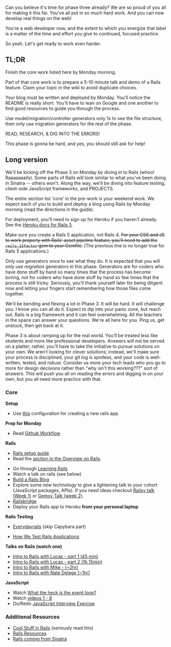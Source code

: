 Can you believe it's time for phase three already? We are so proud of you all
for making it this far. You've all put in so much hard work. And you can now
develop real things on the web!

You're a web developer now, and the extent to which you energize that label is
a matter of the time and effort you give to continued, focused practice.

So yeah. Let's get ready to work even harder.

## TL;DR

Finish the core work listed here by Monday morning.

Part of that core work is to prepare a 5-10 minute talk and demo of a Rails
feature. Claim your topic in the wiki to avoid duplicate choices.

Your blog must be written and deployed by Monday. You'll notice the README is
really short. You'll have to lean on Google and one another to find good
resources to guide you through the process.

Use model/migration/controller generators only 1x to see the file structure,
then only use migration generators for the rest of the phase.

READ, RESEARCH, & DIG INTO THE ERRORS!

This phase is gonna be hard, and yes, you should still ask for help!

## Long version

We'll be kicking off the Phase 3 on Monday by diving in to Rails (whoo!
Raaaaaaails). Some parts of Rails will look similar to what you've been doing
in Sinatra -- others won't. Along the way, we'll be diving into feature
testing, client-side JavaScript frameworks, and PROJECTS.

The entire section list 'core' in the pre-work is your weekend work.  We expect
each of you to build and deploy a blog using Rails by Monday morning (read the
directions in the guide).

For deployment, you'll need to sign up for Heroku if you haven't already. See
the [Heroku docs for Rails 5](https://devcenter.heroku.com/articles/getting-started-with-rails5).


Make sure you create a Rails 5 application, not Rails 4. ~~For your CSS and JS to
work properly with Rails' asset pipeline feature, you'll need to add the
`rails_12factor` gem to your Gemfile.~~ (The previous line is no longer true for Rails 5 applications.)

Only use generators once to see what they do.  It is expected that you will
only use _migration_ generators in this phase. Generators are for coders who
have done stuff by hand so many times that the process has become boring, not
for coders who have done stuff by hand so few times that the process is still
tricky. Seriously, you'll thank yourself later for being diligent now and
letting your fingers start remembering how those files come together.

We'll be bending and flexing a lot in Phase 3. It will be hard. It will
challenge you. I know you can all do it. Expect to dip into your panic zone,
but reach out. Rails is a big framework and it can feel overwhelming. All the
teachers in the space can answer your questions. We're all here for you. Ping
us, get unstuck, then get back at it.

Phase 3 is about ramping up for the real world. You'll be treated less like
students and more like professional developers. Answers will not be served on a
platter; rather, you'll have to take the initiative to pursue solutions on your
own. We aren't looking for clever solutions; instead, we'll make sure your
process is disciplined, your git log is spotless, and your code is
well-written, tested, and robust. Consider us more your tech leads who you go
to more for design decisions rather than "why isn't this working???" sort of
answers.  This will push you all on reading the errors and digging in on your
own, but you all need more practice with that.

### Core

**Setup**

- Use [this](https://gist.github.com/panw/1523e7289825583bfc45842d20914636) configuration for creating a new rails app.

**Prep for Monday**

* Read [Github Workflow](../resources/git-workflow.md)

**Rails**

- [Rails setup guide](https://gist.github.com/panw/1523e7289825583bfc45842d20914636)
- Read the [section in the Overview on Rails](../resources/intro-to-p3.md#on-rails).
* Go through [Learning Rails](../phase-3-prep/learning-rails.md)
* Watch a talk on rails (see below)
* [Build a Rails Blog](../../../../rails-blog-challenge)
* Explore some new technology to give a lightening talk to your cohort (JavaScript packages, APIs). If you need ideas checkout [Railsy talk (Week 1)](../resources/railsy-talk-topics.md) or [Gemsy Talk (week 2)](../resources/gemsy_talk_topics.md).
* [Railsbridge](http://docs.railsbridge.org/job-board/)
* Deploy your Rails app to Heroku **from your personal laptop**

**Rails Testing**

- [Everydayrails](https://everydayrails.com/2012/03/12/testing-series-intro.html) (skip Capybara part)

- [How We Test Rails Applications](https://robots.thoughtbot.com/how-we-test-rails-applications)

**Talks on Rails (watch one)**
- [Intro to Rails with Lucas - part 1 (45 min)](https://talks.devbootcamp.com/intro-to-rails-part-1)
- [Intro to Rails with Lucas - part 2 (1h 15min)](https://talks.devbootcamp.com/intro-to-rails-part-2)
- [Intro to Rails with Mike - (~2hr)](https://talks.devbootcamp.com/2014-coyotes-aeu-intro-to-rails)
- [Intro to Rails with Nate Delage (~1hr)](https://talks.devbootcamp.com/rails-intro-1)

**JavaScript**

- Watch [What the heck is the event loop?](https://youtu.be/8aGhZQkoFbQ)
- Watch [videos 1 - 8](https://www.youtube.com/playlist?list=PL0zVEGEvSaeEd9hlmCXrk5yUyqUag-n84)
- Do/Redo [JavaScript Interview Exercise](https://github.com/nyc-coyotes-2016/p2-javascript-interview-exercises/blob/master/javascript-fundamentals.md)

### Additional Resources

- [Cool Stuff in Rails](../resources/cool-stuff-in-rails.md) (seriously read this)
- [Rails Resources](../resources/rails-resources.md)
- [Rails coming from Sinatra](../phase-3-prep/rails-sinatra.md)

[HerokuGS]: https://devcenter.heroku.com/articles/getting-started-with-rails4.
